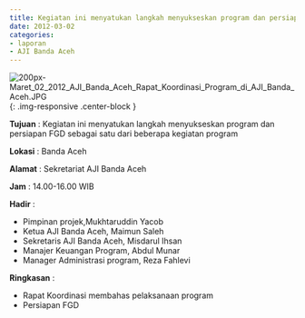```yaml
---
title: Kegiatan ini menyatukan langkah menyukseskan program dan persiapan FGD sebagai satu dari beberapa kegiatan program
date: 2012-03-02
categories:
- laporan
- AJI Banda Aceh
---
```


![200px-Maret_02_2012_AJI_Banda_Aceh_Rapat_Koordinasi_Program_di_AJI_Banda_Aceh.JPG](/uploads/200px-Maret_02_2012_AJI_Banda_Aceh_Rapat_Koordinasi_Program_di_AJI_Banda_Aceh.JPG){: .img-responsive .center-block }

**Tujuan** : Kegiatan ini menyatukan langkah menyukseskan program dan persiapan FGD sebagai satu dari beberapa kegiatan program

**Lokasi** : Banda Aceh

**Alamat** : Sekretariat AJI Banda Aceh

**Jam** : 14.00-16.00 WIB

**Hadir** : 
* Pimpinan projek,Mukhtaruddin Yacob
* Ketua AJI Banda Aceh, Maimun Saleh
* Sekretaris AJI Banda Aceh, Misdarul Ihsan
* Manajer Keuangan Program, Abdul Munar
* Manager Administrasi program, Reza Fahlevi
 
**Ringkasan** : 
* Rapat Koordinasi membahas pelaksanaan program
* Persiapan FGD
